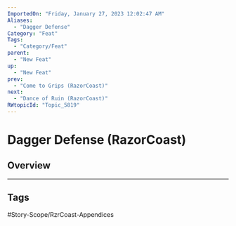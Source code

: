 ```yaml
---
ImportedOn: "Friday, January 27, 2023 12:02:47 AM"
Aliases:
  - "Dagger Defense"
Category: "Feat"
Tags:
  - "Category/Feat"
parent:
  - "New Feat"
up:
  - "New Feat"
prev:
  - "Come to Grips (RazorCoast)"
next:
  - "Dance of Ruin (RazorCoast)"
RWtopicId: "Topic_5819"
---
```

# Dagger Defense (RazorCoast)
## Overview

---
## Tags
#Story-Scope/RzrCoast-Appendices

